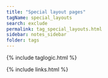 ```yaml
---
title: "Special layout pages"
tagName: special_layouts
search: exclude
permalink: tag_special_layouts.html
sidebar: notes_sidebar
folder: tags
---
```


{% include taglogic.html %}

{% include links.html %}
